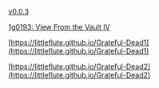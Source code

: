 [v0.0.3](https://github.com/littleflute/Grateful-Dead/edit/master/README.md)

[1g0193: View From the Vault IV](1g0193)


[https://littleflute.github.io/Grateful-Dead1](https://littleflute.github.io/Grateful-Dead1)

[https://littleflute.github.io/Grateful-Dead2](https://littleflute.github.io/Grateful-Dead2)
